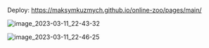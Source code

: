 Deploy: https://maksymkuzmych.github.io/online-zoo/pages/main/

![image_2023-03-11_22-43-32](https://user-images.githubusercontent.com/94698037/224510740-197489a5-861d-406e-902a-5e2fc89b93d7.png)

![image_2023-03-11_22-46-25](https://user-images.githubusercontent.com/94698037/224510832-3db643fc-71b5-4c38-8dc0-bd263a98d282.png)
